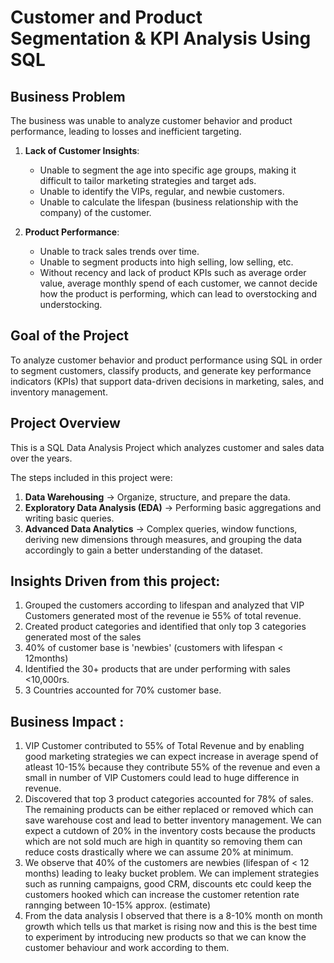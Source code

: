 # Customer and Product Segmentation & KPI Analysis Using SQL

## Business Problem

The business was unable to analyze customer behavior and product performance, leading to losses and inefficient targeting.

1) **Lack of Customer Insights**:
   - Unable to segment the age into specific age groups, making it difficult to tailor marketing strategies and target ads.
   - Unable to identify the VIPs, regular, and newbie customers.
   - Unable to calculate the lifespan (business relationship with the company) of the customer. 

2) **Product Performance**:
   - Unable to track sales trends over time.
   - Unable to segment products into high selling, low selling, etc.
   - Without recency and lack of product KPIs such as average order value, average monthly spend of each customer, we cannot decide how the product is performing, which can lead to overstocking and understocking.

## Goal of the Project

To analyze customer behavior and product performance using SQL in order to segment customers, classify products, and generate key performance indicators (KPIs) that support data-driven decisions in marketing, sales, and inventory management.

## Project Overview

This is a SQL Data Analysis Project which analyzes customer and sales data over the years.

The steps included in this project were:

1) **Data Warehousing** → Organize, structure, and prepare the data.  
2) **Exploratory Data Analysis (EDA)** → Performing basic aggregations and writing basic queries.  
3) **Advanced Data Analytics** → Complex queries, window functions, deriving new dimensions through measures, and grouping the data accordingly to gain a better understanding of the dataset.

## Insights Driven from this project:
   1) Grouped the customers according to lifespan and analyzed that VIP Customers generated most of the revenue ie 55% of total revenue.
   2) Created product categories and identified that only top 3 categories generated most of the sales
   3) 40% of customer base is 'newbies' (customers with lifespan < 12months)
   4) Identified the 30+ products that are under performing with sales <10,000rs.
   5) 3 Countries accounted for 70% customer base.

## Business Impact :
   1) VIP Customer contributed to 55% of Total Revenue and by enabling good marketing strategies we can expect increase in average spend of atleast 10-15% because they contribute 55% of the revenue and even a           small in number of VIP Customers could lead to huge difference in revenue.
   2) Discovered that top 3 product categories accounted for 78% of sales. The remaining products can be either replaced or removed which can save warehouse cost and lead to better inventory management. We can          expect a cutdown of 20% in the inventory costs because the products which are not sold much are high in quantity so removing them can reduce costs drastically where we can assume 20% at minimum.
   3) We observe that 40% of the customers are newbies (lifespan of < 12 months) leading to leaky bucket problem. We can implement strategies such as running campaigns, good CRM, discounts etc could keep the            customers hooked which can increase the customer retention rate rannging between 10-15% approx. (estimate)
   4) From the data analysis I observed that there is a 8-10% month on month growth which tells us that market is rising now and this is the best time to experiment by introducing new products so that we can know        the customer behaviour and work according to them.
         



